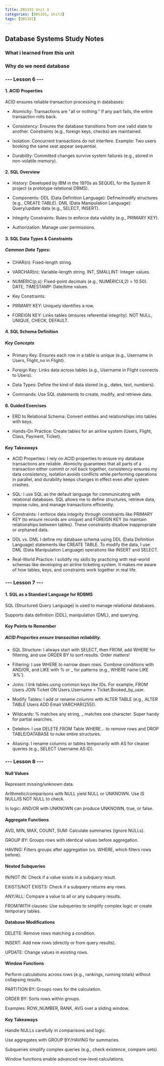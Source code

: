 ```yaml
---
Title: DBS101 Unit 3
categories: [DBS101, Unit3]
tags: [DBS101]
---
```


## Database Systems Study Notes
### What i learned from this unit
### Why do we need database

### --- Lesson 6 ---
#### 1. ACID Properties
ACID ensures reliable transaction processing in databases:

* Atomicity:
Transactions are "all or nothing."
If any part fails, the entire transaction rolls back.

* Consistency:
Ensures the database transitions from one valid state to another.
Constraints (e.g., foreign keys, checks) are maintained.

* Isolation:
Concurrent transactions do not interfere.
Example: Two users booking the same seat appear sequential.

* Durability:
Committed changes survive system failures (e.g., stored in non-volatile memory).

#### 2. SQL Overview

* History:
Developed by IBM in the 1970s as SEQUEL for the System R project (a prototype relational DBMS).

* Components:
DDL (Data Definition Language): Define/modify structures (e.g., CREATE TABLE).
DML (Data Manipulation Language): Query/update data (e.g., SELECT, INSERT).

* Integrity Constraints: Rules to enforce data validity (e.g., PRIMARY KEY).

* Authorization: Manage user permissions.

#### 3. SQL Data Types & Constraints
##### Common Data Types:
* CHAR(n): Fixed-length string.

* VARCHAR(n): Variable-length string.
INT, SMALLINT: Integer values.

* NUMERIC(p,s): Fixed-point decimals (e.g., NUMERIC(4,2) = 10.50).
DATE, TIMESTAMP: Date/time values.

* Key Constraints:

* PRIMARY KEY: Uniquely identifies a row.

* FOREIGN KEY: Links tables (ensures referential integrity).
NOT NULL, UNIQUE, CHECK, DEFAULT.

#### 4. SQL Schema Definition
##### Key Concepts
* Primary Key: Ensures each row in a table is unique (e.g., Username in Users, Flight_no in Flight).

* Foreign Key: Links data across tables (e.g., Username in Flight connects to Users).

* Data Types: Define the kind of data stored (e.g., dates, text, numbers).

* Commands: Use SQL statements to create, modify, and retrieve data.

#### 6. Guided Exercises
* ERD to Relational Schema: Convert entities and relationships into tables with keys.

* Hands-On Practice:
Create tables for an airline system (Users, Flight, Class, Payment, Ticket).

#### Key Takeaways

* ACID Properties:
I rely on ACID properties to ensure my database transactions are reliable. Atomicity guarantees that all parts of a transaction either commit or roll back together, consistency ensures my data consistency, isolation avoids conflicts while performing operations in parallel, and durability keeps changes in effect even after system crashes.

* SQL:
I use SQL as the default language for communicating with relational databases. SQL allows me to define structures, retrieve data, impose rules, and manage transactions efficiently.

* Constraints:
I enforce data integrity through constraints like PRIMARY KEY (to ensure records are unique) and FOREIGN KEY (to maintain relationships between tables). These constraints disallow inappropriate or orphaned data.

* DDL vs. DML
I define my database schema using DDL (Data Definition Language) statements like CREATE TABLE. To modify the data, I use DML (Data Manipulation Language) operations like INSERT and SELECT.

* Real-World Practice:
I solidify my skills by practicing with real-world schemas like developing an airline ticketing system. It makes me aware of how tables, keys, and constraints work together in real life.

### --- Lesson 7 ---
#### 1. SQL as a Standard Language for RDBMS
SQL (Structured Query Language) is used to manage relational databases.

Supports data definition (DDL), manipulation (DML), and querying.


#### Key Points to Remember
#####  ACID Properties ensure transaction reliability.

* SQL Structure: I always start with SELECT, then FROM, add WHERE for filtering, and use ORDER BY to sort results. Order matters!

* Filtering: I use WHERE to narrow down rows. Combine conditions with AND/OR, and LIKE with % or _ for patterns (e.g., WHERE name LIKE 'A%').

* Joins: I link tables using common keys like IDs. For example, FROM Users JOIN Ticket ON Users.Username = Ticket.Booked_by_user.

* Modify Tables: I add or rename columns with ALTER TABLE (e.g., ALTER TABLE Users ADD Email VARCHAR(255)).

* Wildcards: % matches any string, _ matches one character. Super handy for partial searches.

* Deletion: I use DELETE FROM Table WHERE... to remove rows and DROP TABLE/DATABASE to nuke entire structures.

* Aliasing: I rename columns or tables temporarily with AS for cleaner queries (e.g., SELECT Username AS ID).

### --- Lesson 8 ---
####  Null Values
Represent missing/unknown data.

Arithmetic/comparisons with NULL yield NULL or UNKNOWN. Use IS NULL/IS NOT NULL to check.

In logic: AND/OR with UNKNOWN can produce UNKNOWN, true, or false.

#### Aggregate Functions
AVG, MIN, MAX, COUNT, SUM: Calculate summaries (ignore NULLs).

GROUP BY: Groups rows with identical values before aggregation.

HAVING: Filters groups after aggregation (vs. WHERE, which filters rows before).

#### Nested Subqueries
IN/NOT IN: Check if a value exists in a subquery result.

EXISTS/NOT EXISTS: Check if a subquery returns any rows.

ANY/ALL: Compare a value to all or any subquery results.

FROM/WITH clauses: Use subqueries to simplify complex logic or create temporary tables.

#### Database Modifications
DELETE: Remove rows matching a condition.

INSERT: Add new rows (directly or from query results).

UPDATE: Change values in existing rows.

#### Window Functions
Perform calculations across rows (e.g., rankings, running totals) without collapsing results.

PARTITION BY: Groups rows for the calculation.

ORDER BY: Sorts rows within groups.

Examples: ROW_NUMBER, RANK, AVG over a sliding window.

#### Key Takeaways

Handle NULLs carefully in comparisons and logic.

Use aggregates with GROUP BY/HAVING for summaries.

Subqueries simplify complex queries (e.g., check existence, compare sets).

Window functions enable advanced row-level calculations.